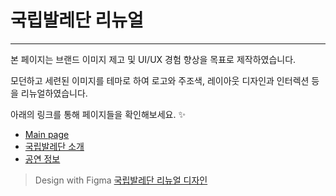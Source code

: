 # 국립발레단 리뉴얼

---
본 페이지는
브랜드 이미지 제고 및 UI/UX 경험 향상을 목표로 제작하였습니다.

모던하고 세련된 이미지를 테마로 하여
로고와 주조색, 레이아웃 디자인과 인터렉션 등을 리뉴얼하였습니다.

아래의 링크를 통해 페이지들을 확인해보세요.  :sparkles:

- <a href="https://chkim9910.github.io/KNB-Renewal/">Main page</a>
- <a href="https://chkim9910.github.io/KNB-Renewal/sub1">국립발레단 소개</a>
- <a href="https://chkim9910.github.io/KNB-Renewal/sub2">공연 정보</a>

> Design with Figma
> <a href="https://www.figma.com/file/Cl8l0xViAvpO7k100UhVrT/%EA%B5%AD%EB%A6%BD%EB%B0%9C%EB%A0%88%EB%8B%A8?type=design&node-id=0%3A1&mode=design&t=OUFoSFTYoxJQC6MN-1">국립발레단 리뉴얼 디자인</a>
